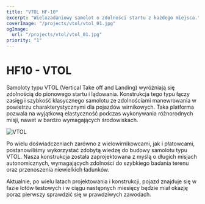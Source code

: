 ```yaml
---
title: "VTOL HF-10"
excerpt: "Wielozadaniowy samolot o zdolności startu z każdego miejsca."
coverImage: "/projects/vtol/vtol_01.jpg"
ogImage:
  url: "/projects/vtol/vtol_01.jpg"
priority: "1"
---
```


# HF10 - VTOL

Samoloty typu VTOL (Vertical Take off and Landing) wyróżniają się zdolnością do pionowego startu i lądowania. Konstrukcja tego typu łączy zasięg i szybkość klasycznego samolotu ze zdolnościami manewrowania w powietrzu charakterystycznymi dla pojazdów wirnikowych. Taka platforma pozwala na wyjątkową elastyczność podczas wykonywania różnorodnych misji, nawet w bardzo wymagających środowiskach.

![VTOL](/projects/vtol/vtol_02.jpg "VTOL")

Po wielu doświadczeniach zarówno z wielowirnikowcami, jak i płatowcami, postanowiliśmy wykorzystać zdobytą wiedzę do budowy samolotu typu VTOL. Nasza konstrukcja została zaprojektowana z myślą o długich misjach autonomicznych, wymagających zdolności do szybkiego badania terenu oraz przenoszenia niewielkich ładunków.

Aktualnie, po wielu latach projektowania i konstrukcji, pojazd znajduje się w fazie lotów testowych i w ciągu następnych miesięcy będzie miał okazję poraz pierwszy sprawdzić się w prawdziwych zawodach.
